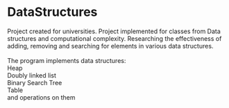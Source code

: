 # DataStructures

Project created for universities. Project implemented for classes from Data structures and computational complexity. Researching the effectiveness of adding, removing and searching for elements in various data structures.
<br/><br/>
The program implements data structures:
<br/>Heap 
<br/>Doubly linked list
<br/>Binary Search Tree
<br/>Table
<br/>and operations on them
